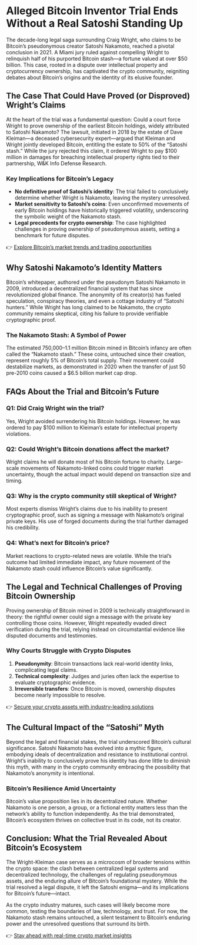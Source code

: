 # Alleged Bitcoin Inventor Trial Ends Without a Real Satoshi Standing Up  

The decade-long legal saga surrounding Craig Wright, who claims to be Bitcoin’s pseudonymous creator Satoshi Nakamoto, reached a pivotal conclusion in 2021. A Miami jury ruled against compelling Wright to relinquish half of his purported Bitcoin stash—a fortune valued at over $50 billion. This case, rooted in a dispute over intellectual property and cryptocurrency ownership, has captivated the crypto community, reigniting debates about Bitcoin’s origins and the identity of its elusive founder.  

## The Case That Could Have Proved (or Disproved) Wright’s Claims  

At the heart of the trial was a fundamental question: Could a court force Wright to prove ownership of the earliest Bitcoin holdings, widely attributed to Satoshi Nakamoto? The lawsuit, initiated in 2018 by the estate of Dave Kleiman—a deceased cybersecurity expert—argued that Kleiman and Wright jointly developed Bitcoin, entitling the estate to 50% of the “Satoshi stash.” While the jury rejected this claim, it ordered Wright to pay $100 million in damages for breaching intellectual property rights tied to their partnership, W&K Info Defense Research.  

### Key Implications for Bitcoin’s Legacy  
- **No definitive proof of Satoshi’s identity**: The trial failed to conclusively determine whether Wright is Nakamoto, leaving the mystery unresolved.  
- **Market sensitivity to Satoshi’s coins**: Even unconfirmed movements of early Bitcoin holdings have historically triggered volatility, underscoring the symbolic weight of the Nakamoto stash.  
- **Legal precedents for crypto ownership**: The case highlighted challenges in proving ownership of pseudonymous assets, setting a benchmark for future disputes.  

👉 [Explore Bitcoin’s market trends and trading opportunities](https://bit.ly/okx-bonus)  

## Why Satoshi Nakamoto’s Identity Matters  

Bitcoin’s whitepaper, authored under the pseudonym Satoshi Nakamoto in 2009, introduced a decentralized financial system that has since revolutionized global finance. The anonymity of its creator(s) has fueled speculation, conspiracy theories, and even a cottage industry of “Satoshi hunters.” While Wright has long claimed to be Nakamoto, the crypto community remains skeptical, citing his failure to provide verifiable cryptographic proof.  

### The Nakamoto Stash: A Symbol of Power  
The estimated 750,000–1.1 million Bitcoin mined in Bitcoin’s infancy are often called the “Nakamoto stash.” These coins, untouched since their creation, represent roughly 5% of Bitcoin’s total supply. Their movement could destabilize markets, as demonstrated in 2020 when the transfer of just 50 pre-2010 coins caused a $6.5 billion market cap drop.  

## FAQs About the Trial and Bitcoin’s Future  

### Q1: Did Craig Wright win the trial?  
Yes, Wright avoided surrendering his Bitcoin holdings. However, he was ordered to pay $100 million to Kleiman’s estate for intellectual property violations.  

### Q2: Could Wright’s Bitcoin donations affect the market?  
Wright claims he will donate most of his Bitcoin fortune to charity. Large-scale movements of Nakamoto-linked coins could trigger market uncertainty, though the actual impact would depend on transaction size and timing.  

### Q3: Why is the crypto community still skeptical of Wright?  
Most experts dismiss Wright’s claims due to his inability to present cryptographic proof, such as signing a message with Nakamoto’s original private keys. His use of forged documents during the trial further damaged his credibility.  

### Q4: What’s next for Bitcoin’s price?  
Market reactions to crypto-related news are volatile. While the trial’s outcome had limited immediate impact, any future movement of the Nakamoto stash could influence Bitcoin’s value significantly.  

## The Legal and Technical Challenges of Proving Bitcoin Ownership  

Proving ownership of Bitcoin mined in 2009 is technically straightforward in theory: the rightful owner could sign a message with the private key controlling those coins. However, Wright repeatedly evaded direct verification during the trial, relying instead on circumstantial evidence like disputed documents and testimonies.  

### Why Courts Struggle with Crypto Disputes  
1. **Pseudonymity**: Bitcoin transactions lack real-world identity links, complicating legal claims.  
2. **Technical complexity**: Judges and juries often lack the expertise to evaluate cryptographic evidence.  
3. **Irreversible transfers**: Once Bitcoin is moved, ownership disputes become nearly impossible to resolve.  

👉 [Secure your crypto assets with industry-leading solutions](https://bit.ly/okx-bonus)  

## The Cultural Impact of the “Satoshi” Myth  

Beyond the legal and financial stakes, the trial underscored Bitcoin’s cultural significance. Satoshi Nakamoto has evolved into a mythic figure, embodying ideals of decentralization and resistance to institutional control. Wright’s inability to conclusively prove his identity has done little to diminish this myth, with many in the crypto community embracing the possibility that Nakamoto’s anonymity is intentional.  

### Bitcoin’s Resilience Amid Uncertainty  
Bitcoin’s value proposition lies in its decentralized nature. Whether Nakamoto is one person, a group, or a fictional entity matters less than the network’s ability to function independently. As the trial demonstrated, Bitcoin’s ecosystem thrives on collective trust in its code, not its creator.  

## Conclusion: What the Trial Revealed About Bitcoin’s Ecosystem  

The Wright-Kleiman case serves as a microcosm of broader tensions within the crypto space: the clash between centralized legal systems and decentralized technology, the challenges of regulating pseudonymous assets, and the enduring allure of Bitcoin’s foundational mystery. While the trial resolved a legal dispute, it left the Satoshi enigma—and its implications for Bitcoin’s future—intact.  

As the crypto industry matures, such cases will likely become more common, testing the boundaries of law, technology, and trust. For now, the Nakamoto stash remains untouched, a silent testament to Bitcoin’s enduring power and the unresolved questions that surround its birth.  

👉 [Stay ahead with real-time crypto market insights](https://bit.ly/okx-bonus)